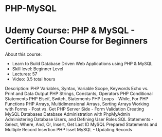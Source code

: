 # PHP-MySQL
# Udemy Course: PHP & MySQL - Certification Course for Beginners
About this course:
* Learn to Build Database Driven Web Applications using PHP & MySQL
* Skill level: Beginner Level
* Lectures: 57
* Video: 3.5 total hours

Description:
    PHP Variables, Syntax, Variable Scope, Keywords
    Echo vs. Print and Data Output
    PHP Strings, Constants, Operators
    PHP Conditional Statements
    PHP Elseif, Switch, Statements
    PHP Loops - While, For
    PHP Functions
    PHP Arrays, Multidimensional Arrays, Sorting Arrays
    Working with Forms - Post vs. Get
    PHP Server Side - Form Validation
    Creating MySQL Databases
    Database Administration with PhpMyAdmin
    Administering Database Users, and Defining User Roles
    SQL Statements - Select, Where, And, Or, Insert, Get Last ID
    MySQL Prepared Statements and Multiple Record Insertion
    PHP Isset
    MySQL - Updating Records
